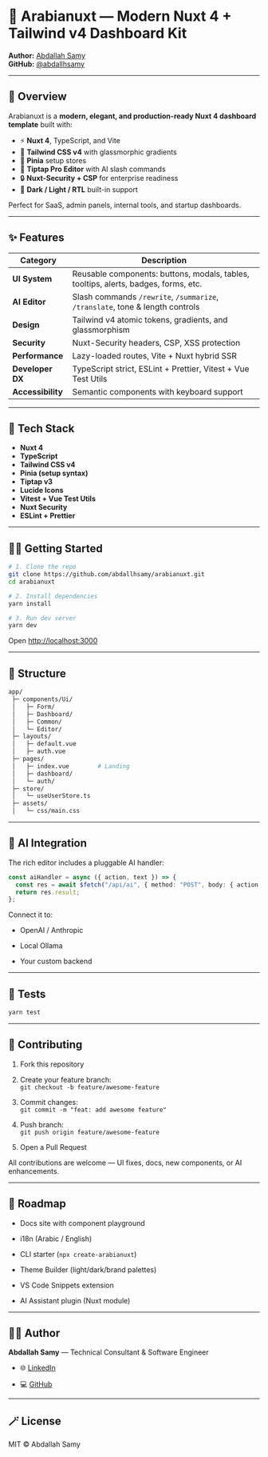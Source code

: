 # 🌌 Arabianuxt — Modern Nuxt 4 + Tailwind v4 Dashboard Kit

**Author:** [Abdallah Samy](https://www.linkedin.com/in/abdallah-samy/)  
**GitHub:** [@abdallhsamy](https://github.com/abdallhsamy)

---

## 🚀 Overview

Arabianuxt is a **modern, elegant, and production-ready Nuxt 4 dashboard template** built with:

- ⚡ **Nuxt 4**, TypeScript, and Vite
- 🎨 **Tailwind CSS v4** with glassmorphic gradients
- 🧩 **Pinia** setup stores
- 🧠 **Tiptap Pro Editor** with AI slash commands
- 🔒 **Nuxt-Security + CSP** for enterprise readiness
- 💅 **Dark / Light / RTL** built-in support

Perfect for SaaS, admin panels, internal tools, and startup dashboards.

---

## ✨ Features

| Category          | Description                                                                         |
| ----------------- | ----------------------------------------------------------------------------------- |
| **UI System**     | Reusable components: buttons, modals, tables, tooltips, alerts, badges, forms, etc. |
| **AI Editor**     | Slash commands `/rewrite`, `/summarize`, `/translate`, tone & length controls       |
| **Design**        | Tailwind v4 atomic tokens, gradients, and glassmorphism                             |
| **Security**      | Nuxt-Security headers, CSP, XSS protection                                          |
| **Performance**   | Lazy-loaded routes, Vite + Nuxt hybrid SSR                                          |
| **Developer DX**  | TypeScript strict, ESLint + Prettier, Vitest + Vue Test Utils                       |
| **Accessibility** | Semantic components with keyboard support                                           |

---

## 🧰 Tech Stack

- **Nuxt 4**
- **TypeScript**
- **Tailwind CSS v4**
- **Pinia (setup syntax)**
- **Tiptap v3**
- **Lucide Icons**
- **Vitest + Vue Test Utils**
- **Nuxt Security**
- **ESLint + Prettier**

---

## 🧑‍💻 Getting Started

```bash
# 1. Clone the repo
git clone https://github.com/abdallhsamy/arabianuxt.git
cd arabianuxt

# 2. Install dependencies
yarn install

# 3. Run dev server
yarn dev
```

Open [http://localhost:3000](http://localhost:3000)

---

## 🧩 Structure

```bash
app/
 ├─ components/Ui/
 │   ├─ Form/
 │   ├─ Dashboard/
 │   ├─ Common/
 │   └─ Editor/
 ├─ layouts/
 │   ├─ default.vue
 │   ├─ auth.vue
 ├─ pages/
 │   ├─ index.vue        # Landing
 │   ├─ dashboard/
 │   └─ auth/
 ├─ store/
 │   └─ useUserStore.ts
 ├─ assets/
 │   └─ css/main.css
```

---

## 🧠 AI Integration

The rich editor includes a pluggable AI handler:

```ts
const aiHandler = async ({ action, text }) => {
  const res = await $fetch("/api/ai", { method: "POST", body: { action, text } });
  return res.result;
};
```

Connect it to:

- OpenAI / Anthropic

- Local Ollama

- Your custom backend

---

## 🧪 Tests

```bash
yarn test
```

---

## 🤝 Contributing

1.  Fork this repository

2.  Create your feature branch:  
    `git checkout -b feature/awesome-feature`

3.  Commit changes:  
    `git commit -m "feat: add awesome feature"`

4.  Push branch:  
    `git push origin feature/awesome-feature`

5.  Open a Pull Request

All contributions are welcome — UI fixes, docs, new components, or AI enhancements.

---

## 🧭 Roadmap

- Docs site with component playground

- i18n (Arabic / English)

- CLI starter (`npx create-arabianuxt`)

- Theme Builder (light/dark/brand palettes)

- VS Code Snippets extension

- AI Assistant plugin (Nuxt module)

---

## 🧑‍🚀 Author

**Abdallah Samy** — Technical Consultant & Software Engineer

- 🌐 [LinkedIn](https://www.linkedin.com/in/abdallah-samy/)

- 💻 [GitHub](https://github.com/abdallhsamy)

---

## 🪄 License

MIT © Abdallah Samy
